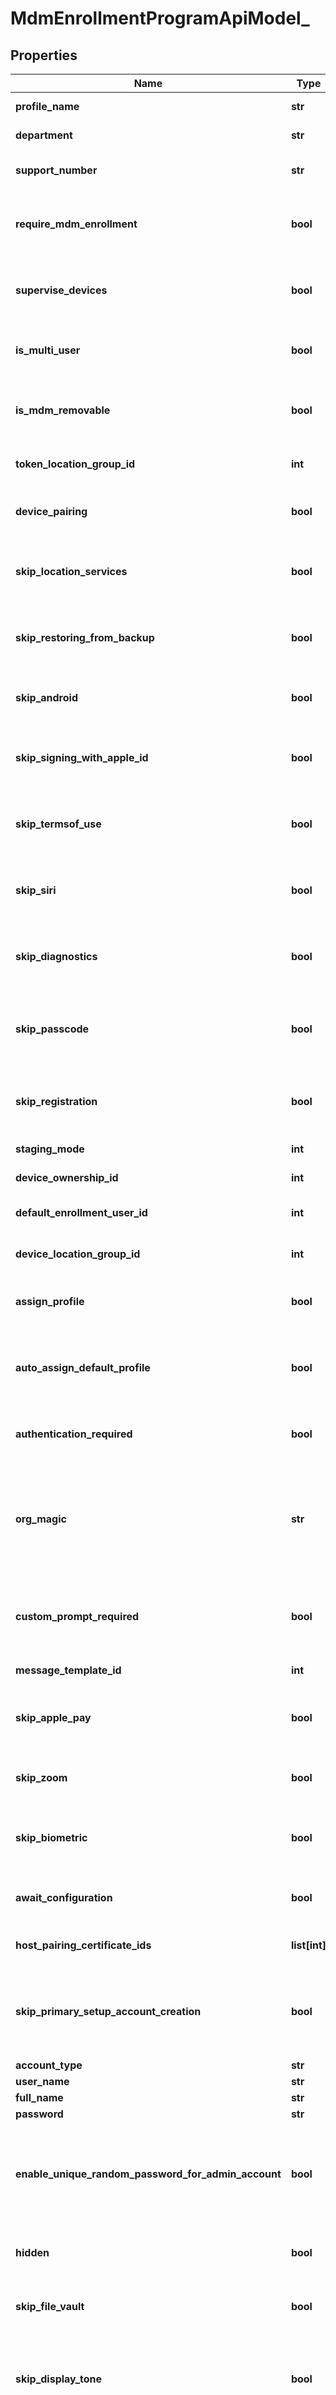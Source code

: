 # MdmEnrollmentProgramApiModel_

## Properties
Name | Type | Description | Notes
------------ | ------------- | ------------- | -------------
**profile_name** | **str** | The profile name. | [optional] 
**department** | **str** | The profile department. | [optional] 
**support_number** | **str** | The profile support number. | [optional] 
**require_mdm_enrollment** | **bool** | Flag indicating whether MDM enrollment is required. | [optional] 
**supervise_devices** | **bool** | Flag indicating whether devices are supervised. | [optional] 
**is_multi_user** | **bool** | Flag indicating whether is multi user. | [optional] 
**is_mdm_removable** | **bool** | Flag indicating whether is MDM removable. | [optional] 
**token_location_group_id** | **int** | Token organization group ID. | [optional] 
**device_pairing** | **bool** | Flag indicating device pairing. | [optional] 
**skip_location_services** | **bool** | Flag indicating whether to skip location services. | [optional] 
**skip_restoring_from_backup** | **bool** | Flag indicating whether to skip restoring from backup. | [optional] 
**skip_android** | **bool** | Flag indicating whether to skip Android. | [optional] 
**skip_signing_with_apple_id** | **bool** | Flag indicating whether to skip signing with Apple ID. | [optional] 
**skip_termsof_use** | **bool** | Flag indicating whether to skip terms of use. | [optional] 
**skip_siri** | **bool** | Flag indicating whether to skip Siri setup. | [optional] 
**skip_diagnostics** | **bool** | Flag indicating whether to skip diagnostics. | [optional] 
**skip_passcode** | **bool** | Flag indicating whether to skip passcode creation. | [optional] 
**skip_registration** | **bool** | Flag indicating whether to skip registration. | [optional] 
**staging_mode** | **int** | Staging mode. | [optional] 
**device_ownership_id** | **int** | Device ownership ID. | [optional] 
**default_enrollment_user_id** | **int** | Default enrollment user ID. | [optional] 
**device_location_group_id** | **int** | Device location group ID. | [optional] 
**assign_profile** | **bool** | Flag indicating whether to assign profile. | [optional] 
**auto_assign_default_profile** | **bool** | Flag indicating whether to auto assign default profile. | [optional] 
**authentication_required** | **bool** | Flag indicating if authentication is required. | [optional] 
**org_magic** | **str** | Org magic (A string that uniquely identifies various services that are managed by a single organization). | [optional] 
**custom_prompt_required** | **bool** | Flag indicating whether custom prompt is required. | [optional] 
**message_template_id** | **int** | Message template ID. | [optional] 
**skip_apple_pay** | **bool** | Flag indicating whether to skip Apple pay setup. | [optional] 
**skip_zoom** | **bool** | Flag indicating whether to skip Zoom. | [optional] 
**skip_biometric** | **bool** | Flag indicating whether to skip biometric setup. | [optional] 
**await_configuration** | **bool** | Flag value indicating whether await configuration. | [optional] 
**host_pairing_certificate_ids** | **list[int]** | Host pairing certificate IDs. | [optional] 
**skip_primary_setup_account_creation** | **bool** | Flag indicating whether to skip primary setup account creation. | [optional] 
**account_type** | **str** | Account type. | [optional] 
**user_name** | **str** | User name. | [optional] 
**full_name** | **str** | Full name. | [optional] 
**password** | **str** | Password. | [optional] 
**enable_unique_random_password_for_admin_account** | **bool** | If true an unique random password will be auto generated for the admin account. | [optional] 
**hidden** | **bool** | Flag indicating whether hidden. | [optional] 
**skip_file_vault** | **bool** | Flag indicating whether to skip file vault. | [optional] 
**skip_display_tone** | **bool** | Flag indicating whether to skip display tone on setup assistant for iOS device. | [optional] 
**auto_advance_setup** | **bool** | Flag indicating whether use auto advance setup on tvOS devices. | [optional] 
**skip_home_button_sensitivity** | **bool** | Skips the home button sensitivity screen during iOS setup assistant. | [optional] 
**skip_tap_to_setup** | **bool** | Skips the tap to setup screen during tvOS setup assistant. | [optional] 
**skip_screen_saver** | **bool** | Skips the screensaver screen during tvOS setup assistant. | [optional] 
**skip_keyboard** | **bool** | Skips the keyboard selection screen in iOSsetup assistant | [optional] 
**skip_on_boarding** | **bool** | Skips on-boarding informational screens like Cover Sheet Multitasking and Control Center for iOS education user. | [optional] 
**skipi_cloud_diagnostics** | **bool** | Skips iCloud Analytics screen in macOS setup assistant. | [optional] 
**skip_watch_migration** | **bool** | Skips the screen for watch migration in iOS setup assistant. | [optional] 
**skip_tv_home_screen_sync** | **bool** | Skips TV home screen layout sync screen in tvOS setup assistant. | [optional] 
**skip_tv_provider_sign_in** | **bool** | Skips the TV provider sign in screen in tvOS setup assistant | [optional] 
**skip_tv_room** | **bool** | Skips the \&quot;Where is this Apple TV?\&quot; screen in tvOS. | [optional] 
**skip_privacy** | **bool** | Skips privacy pane for Apple devices | [optional] 
**skipi_cloud_storage** | **bool** | Skips iCloud Documents and Desktop screen in macOS. | [optional] 
**skipi_message_and_face_time** | **bool** | Skips the iMessage and FaceTime screen in iOS. | [optional] 
**skip_software_update** | **bool** | Skips the Software Update screen in iOS. | [optional] 
**skip_screen_time** | **bool** | Skips the Screen Time screen in iOS. | [optional] 
**skip_sim_setup** | **bool** | Skips the SIM Setup screen in iOS 12.1. | [optional] 
**skip_express_language** | **bool** | Skips the express language setup pane in iOS. | [optional] 
**skip_preferred_language** | **bool** | Skips the preferred language order pane in iOS. | [optional] 
**skip_welcome** | **bool** | Skips the Welcome screen in iOS. | [optional] 
**skip_device_to_device_migration** | **bool** | Skips the device to device migration pane in iOS. | [optional] 
**skip_choose_your_look** | **bool** | Skips the Choose Your Look screen in macOS. | [optional] 
**skip_update_completed** | **bool** | Skips the Update Completed pane in iOS. | [optional] 
**skip_restore_completed** | **bool** | Skips the Restore Completed pane in iOS. | [optional] 
**skip_app_store** | **bool** | Skips the App Store information Screen. | [optional] 
**skip_accessibility** | **bool** | Skips the Accessibility pane in macOS. | [optional] 
**unique_key** | **str** | Apple Unique ID. | [optional] 
**anchor_certificate_ids** | **list[int]** | Anchor certificate IDs. | [optional] 
**enable_custom_enrollment** | **bool** | The flag to indicate if DEP custom web view based enrollment has been enabled. | [optional] 
**primary_account_user_name** | **str** | The account name for the primary account. | [optional] 
**primary_account_full_name** | **str** | The full name for the primary account. | [optional] 
**primary_account_auto_fill** | **bool** | If false ignores the primary account information. | [optional] 
**primary_account_allow_editing** | **bool** | Flag indicating whether editing is allowed for primary account. | [optional] 
**profile_identifier** | **str** | The UUID for the Device Enrollment Program profile. | [optional] 
**uuid** | **str** | Gets or sets current objects UUID. | [optional] 

[[Back to Model list]](../README.md#documentation-for-models) [[Back to API list]](../README.md#documentation-for-api-endpoints) [[Back to README]](../README.md)


